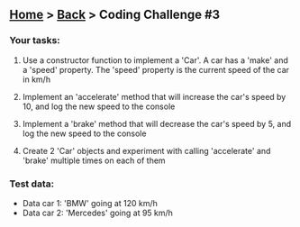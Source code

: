 ## [Home](../../../README.md) > [Back](lesson.md) > Coding Challenge #3

### Your tasks:

1. Use a constructor function to implement a 'Car'. A car has a 'make' and a 'speed' property. The 'speed' property is the current speed of the car in km/h

2. Implement an 'accelerate' method that will increase the car's speed by 10, and log the new speed to the console

3. Implement a 'brake' method that will decrease the car's speed by 5, and log the new speed to the console

4. Create 2 'Car' objects and experiment with calling 'accelerate' and 'brake' multiple times on each of them

### Test data:

- Data car 1: 'BMW' going at 120 km/h
- Data car 2: 'Mercedes' going at 95 km/h
